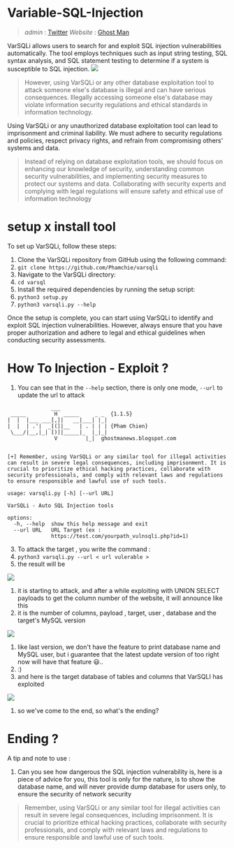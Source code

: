 # Variable-SQL-Injection
> _admin_ : [Twitter](https://twitter.com/Anonym0us_VNPC)
> _Website_ : [Ghost Man](https://ghostmanews.blogspot.com)

VarSQLi allows users to search for and exploit SQL injection vulnerabilities automatically. The tool employs techniques such as input string testing, SQL syntax analysis, and SQL statement testing to determine if a system is susceptible to SQL injection.
<img src="https://raw.githubusercontent.com/Phamchie/varsqli/main/Screenshot_2023-08-02-14-41-26-65.jpg">

> However, using VarSQLi or any other database exploitation tool to attack someone else's database is illegal and can have serious consequences. Illegally accessing someone else's database may violate information security regulations and ethical standards in information technology.

Using VarSQLi or any unauthorized database exploitation tool can lead to imprisonment and criminal liability. We must adhere to security regulations and policies, respect privacy rights, and refrain from compromising others' systems and data.

> Instead of relying on database exploitation tools, we should focus on enhancing our knowledge of security, understanding common security vulnerabilities, and implementing security measures to protect our systems and data. Collaborating with security experts and complying with legal regulations will ensure safety and ethical use of information technology

# setup x install tool
To set up VarSQLi, follow these steps:

1. Clone the VarSQLi repository from GitHub using the following command:
2. `git clone https://github.com/Phamchie/varsqli`
3. Navigate to the VarSQLi directory:
4. `cd varsql`
5. Install the required dependencies by running the setup script:
6. `python3 setup.py`
7. `python3 varsqli.py --help`

Once the setup is complete, you can start using VarSQLi to identify and exploit SQL injection vulnerabilities. However, always ensure that you have proper authorization and adhere to legal and ethical guidelines when conducting security assessments.

# How To Injection - Exploit ?
1. You can see that in the `--help` section, there is only one mode, `--url` to update the url to attack
```
              ___
 _____         H  _____     _ _  {1.1.5}
|  |  |___ ___[,]|   __|___| |_|
|  |  | .'|  _[(]|__   | . | | | {Pham Chien}
 \___/|__,|_| [)]|_____|_  |_|_|
               V         |_|  ghostmanews.blogspot.com


[+] Remember, using VarSQLi or any similar tool for illegal activities can result in severe legal consequences, including imprisonment. It is crucial to prioritize ethical hacking practices, collaborate with security professionals, and comply with relevant laws and regulations to ensure responsible and lawful use of such tools.

usage: varsqli.py [-h] [--url URL]

VarSQLi - Auto SQL Injection tools

options:
  -h, --help  show this help message and exit
  --url URL   URL Target (ex :
              https://test.com/yourpath_vulnsqli.php?id=1)
```
3. To attack the target , you write the command :
4. `python3 varsqli.py --url < url vulerable >`
5. the result will be
<img src="https://raw.githubusercontent.com/Phamchie/varsqli/main/.github/workflows/Screenshot_2023-08-02-14-49-50-36.jpg">

1. it is starting to attack, and after a while exploiting with UNION SELECT payloads to get the column number of the website, it will announce like this
2. it is the number of columns, payload , target, user , database and the target's MySQL version
<img src="https://github.com/Phamchie/varsqli/blob/main/.github/workflows/Screenshot_2023-08-02-14-50-17-53.jpg?raw=true">

1. like last version, we don't have the feature to print database name and MySQL user, but i guarantee that the latest update version of too right now will have that feature 😃..
2. :)
3. and here is the target database of tables and columns that VarSQLI has exploited
<img src="https://raw.githubusercontent.com/Phamchie/varsqli/main/.github/workflows/Screenshot_2023-08-02-14-50-35-49.jpg">

1. so we've come to the end, so what's the ending?
# Ending ?
A tip and note to use :
1. Can you see how dangerous the SQL injection vulnerability is, here is a piece of advice for you, this tool is only for the nature, is to show the database name, and will never provide  dump database for users only, to ensure the security of network security
> Remember, using VarSQLi or any similar tool for illegal activities can result in severe legal consequences, including imprisonment. It is crucial to prioritize ethical hacking practices, collaborate with security professionals, and comply with relevant laws and regulations to ensure responsible and lawful use of such tools.
